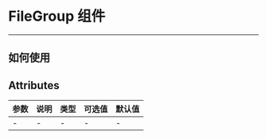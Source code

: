 # FileGroup 组件



---


## 如何使用



## Attributes



| 参数  | 说明  | 类型  | 可选值 | 默认值 |
|-----|-----|-----|-----|-----|
| -   | -   | -   | -   | -   |

